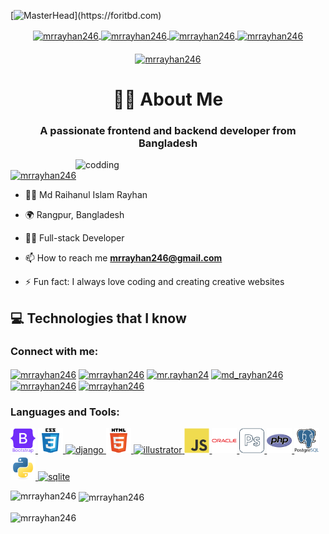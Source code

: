 [![MasterHead]([https://1.bp.blogspot.com/-7A4WynwLsMw/XbBpCXG8fHI/AAAAAAAAMt4/uOa1bpLskYgrwGbllhSu2SDj_Mig8SXJQCLcBGAsYHQ/s1600/2000_600px.gif](https://miro.medium.com/v2/resize:fit:1400/1*yw0TnheAGN-LPneDaTlaxw.gif))](https://foritbd.com)


<div align="center" dir="auto">
    <a href="https://fb.com/mr.rayhan24" target="blank">
        <img align="center" src="https://camo.githubusercontent.com/69f4d2048cb05710a972cead3f2002c729852f0f14f268a3ba8e4f73ff2e76ec/68747470733a2f2f696d672e736869656c64732e696f2f7374617469632f76313f6d6573736167653d46616365626f6f6b266c6f676f3d66616365626f6f6b266c6162656c3d26636f6c6f723d313837374632266c6f676f436f6c6f723d7768697465266c6162656c436f6c6f723d267374796c653d666f722d7468652d6261646765" alt="mrrayhan246" height="30" style="max-width: 100%;"/>
    </a>
    <a href="https://fb.com/mr.rayhan24" target="blank">
        <img align="center" src="https://camo.githubusercontent.com/69f4d2048cb05710a972cead3f2002c729852f0f14f268a3ba8e4f73ff2e76ec/68747470733a2f2f696d672e736869656c64732e696f2f7374617469632f76313f6d6573736167653d46616365626f6f6b266c6f676f3d66616365626f6f6b266c6162656c3d26636f6c6f723d313837374632266c6f676f436f6c6f723d7768697465266c6162656c436f6c6f723d267374796c653d666f722d7468652d6261646765" alt="mrrayhan246" height="30" style="max-width: 100%;"/>
    </a>
    <a href="https://twitter.com/mrrayhan246" target="blank">
        <img align="center" src="https://camo.githubusercontent.com/17b4032d58481ee532cb75aea5e90d5cdc0d595181b33eeda71be514c66929ef/68747470733a2f2f696d672e736869656c64732e696f2f7374617469632f76313f6d6573736167653d4c696e6b6564496e266c6f676f3d6c696e6b6564696e266c6162656c3d26636f6c6f723d303037374235266c6f676f436f6c6f723d7768697465266c6162656c436f6c6f723d267374796c653d666f722d7468652d6261646765" alt="mrrayhan246" height="30" style="max-width: 100%;"/>
    </a>
    <a href="https://linkedin.com/in/mrrayhan246" target="blank">
        <img align="center" src="https://camo.githubusercontent.com/18b6427eb10bf0988db47a1efc9afb2b63413867b66ffc025854d79c946988a3/68747470733a2f2f696d672e736869656c64732e696f2f7374617469632f76313f6d6573736167653d54776974746572266c6f676f3d74776974746572266c6162656c3d26636f6c6f723d314441314632266c6f676f436f6c6f723d7768697465266c6162656c436f6c6f723d267374796c653d666f722d7468652d6261646765" alt="mrrayhan246" height="30" style="max-width: 100%;"/>
    </a>
</div>


<p dir="auto"></p>


<div align="center" dir="auto" style="margin-top: 20px;">
    <a href="https://camo.githubusercontent.com/bf4711997dd63570fa482f578f68fa4ff83183664239bbe423188c3aacb600d5/68747470733a2f2f76697369746f722d62616467652e6c616f62692e6963752f62616467653f706167655f69643d6e616a6174756c362e6e616a6174756c362672696768745f636f6c6f723d6461726b726564" target="blank">
        <img style="height: 30px; max-width: 100%;" src="https://komarev.com/ghpvc/?username=mrrayhan246&label=Profile%20views&color=0e75b6&style=flat" alt="mrrayhan246" />
    </a>
</div>


<h1 align="center">👩‍💻 About Me</h1>
<h3 align="center">A passionate frontend and backend developer from Bangladesh</h3>

<img align="right" width="400" src="https://i.pinimg.com/originals/81/17/8b/81178b47a8598f0c81c4799f2cdd4057.gif" alt="codding" />


<p align="left">  </p>

<p align="left"> <a href="https://twitter.com/mrrayhan246" target="blank"><img src="https://img.shields.io/twitter/follow/mrrayhan246?logo=twitter&style=for-the-badge" alt="mrrayhan246" /></a> </p>

- 👨‍💼 Md Raihanul Islam Rayhan
  
- 🌍 Rangpur, Bangladesh

- 👨‍💻 Full-stack Developer

- 📫 How to reach me **mrrayhan246@gmail.com**

- ⚡ Fun fact: I always love coding and creating creative websites

<p dir="auto"></p><p dir="auto"></p>
<div class="markdown-heading" dir="auto">
    <h2>💻 Technologies that I know </h2>
</div>

<h3 align="left">Connect with me:</h3>
<p align="left">
<a href="https://twitter.com/mrrayhan246" target="blank"><img align="center" src="https://raw.githubusercontent.com/rahuldkjain/github-profile-readme-generator/master/src/images/icons/Social/twitter.svg" alt="mrrayhan246" height="30" width="40" /></a>
<a href="https://linkedin.com/in/mrrayhan246" target="blank"><img align="center" src="https://raw.githubusercontent.com/rahuldkjain/github-profile-readme-generator/master/src/images/icons/Social/linked-in-alt.svg" alt="mrrayhan246" height="30" width="40" /></a>
<a href="https://fb.com/mr.rayhan24" target="blank"><img align="center" src="https://raw.githubusercontent.com/rahuldkjain/github-profile-readme-generator/master/src/images/icons/Social/facebook.svg" alt="mr.rayhan24" height="30" width="40" /></a>
<a href="https://instagram.com/md_rayhan246" target="blank"><img align="center" src="https://raw.githubusercontent.com/rahuldkjain/github-profile-readme-generator/master/src/images/icons/Social/instagram.svg" alt="md_rayhan246" height="30" width="40" /></a>
<a href="https://dribbble.com/mrrayhan246" target="blank"><img align="center" src="https://raw.githubusercontent.com/rahuldkjain/github-profile-readme-generator/master/src/images/icons/Social/dribbble.svg" alt="mrrayhan246" height="30" width="40" /></a>
<a href="https://www.youtube.com/c/mrrayhan246" target="blank"><img align="center" src="https://raw.githubusercontent.com/rahuldkjain/github-profile-readme-generator/master/src/images/icons/Social/youtube.svg" alt="mrrayhan246" height="30" width="40" /></a>
</p>

<h3 align="left">Languages and Tools:</h3>
<p align="left"> <a href="https://getbootstrap.com" target="_blank" rel="noreferrer"> <img src="https://raw.githubusercontent.com/devicons/devicon/master/icons/bootstrap/bootstrap-plain-wordmark.svg" alt="bootstrap" width="40" height="40"/> </a> <a href="https://www.w3schools.com/css/" target="_blank" rel="noreferrer"> <img src="https://raw.githubusercontent.com/devicons/devicon/master/icons/css3/css3-original-wordmark.svg" alt="css3" width="40" height="40"/> </a> <a href="https://www.djangoproject.com/" target="_blank" rel="noreferrer"> <img src="https://cdn.worldvectorlogo.com/logos/django.svg" alt="django" width="40" height="40"/> </a> <a href="https://www.w3.org/html/" target="_blank" rel="noreferrer"> <img src="https://raw.githubusercontent.com/devicons/devicon/master/icons/html5/html5-original-wordmark.svg" alt="html5" width="40" height="40"/> </a> <a href="https://www.adobe.com/in/products/illustrator.html" target="_blank" rel="noreferrer"> <img src="https://www.vectorlogo.zone/logos/adobe_illustrator/adobe_illustrator-icon.svg" alt="illustrator" width="40" height="40"/> </a> <a href="https://developer.mozilla.org/en-US/docs/Web/JavaScript" target="_blank" rel="noreferrer"> <img src="https://raw.githubusercontent.com/devicons/devicon/master/icons/javascript/javascript-original.svg" alt="javascript" width="40" height="40"/> </a> <a href="https://www.oracle.com/" target="_blank" rel="noreferrer"> <img src="https://raw.githubusercontent.com/devicons/devicon/master/icons/oracle/oracle-original.svg" alt="oracle" width="40" height="40"/> </a> <a href="https://www.photoshop.com/en" target="_blank" rel="noreferrer"> <img src="https://raw.githubusercontent.com/devicons/devicon/master/icons/photoshop/photoshop-line.svg" alt="photoshop" width="40" height="40"/> </a> <a href="https://www.php.net" target="_blank" rel="noreferrer"> <img src="https://raw.githubusercontent.com/devicons/devicon/master/icons/php/php-original.svg" alt="php" width="40" height="40"/> </a> <a href="https://www.postgresql.org" target="_blank" rel="noreferrer"> <img src="https://raw.githubusercontent.com/devicons/devicon/master/icons/postgresql/postgresql-original-wordmark.svg" alt="postgresql" width="40" height="40"/> </a> <a href="https://www.python.org" target="_blank" rel="noreferrer"> <img src="https://raw.githubusercontent.com/devicons/devicon/master/icons/python/python-original.svg" alt="python" width="40" height="40"/> </a> <a href="https://www.sqlite.org/" target="_blank" rel="noreferrer"> <img src="https://www.vectorlogo.zone/logos/sqlite/sqlite-icon.svg" alt="sqlite" width="40" height="40"/> </a> </p>

<p><img align="left" src="https://github-readme-stats.vercel.app/api/top-langs?username=mrrayhan246&show_icons=true&locale=en&layout=compact" alt="mrrayhan246" /></p>

<p>&nbsp;<img align="center" src="https://github-readme-stats.vercel.app/api?username=mrrayhan246&show_icons=true&locale=en" alt="mrrayhan246" /></p>

<p><img align="center" src="https://github-readme-streak-stats.herokuapp.com/?user=mrrayhan246&" alt="mrrayhan246" /></p>
